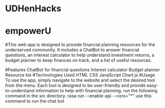 # UDHenHacks

# empowerU
#This web app is designed to provide financial planning resources for the underserved community. It includes a ChatBot to answer financial questions, an interest calculator to help understand investment returns, a budget planner to keep finances on track, and a list of useful resources.

#Features
ChatBot for financial questions
Interest calculator
Budget planner
Resource list
#Technologies Used
HTML
CSS
JavaScript
Chart.js
#Usage
To use the app, simply navigate to the website and select the desired tool from the menu. Each tool is designed to be user-friendly and provide easy-to-understand information to help with financial planning.
run the following command in the src directory:
rasa run --enable-api --cors="*" use this command to run the chat bot
